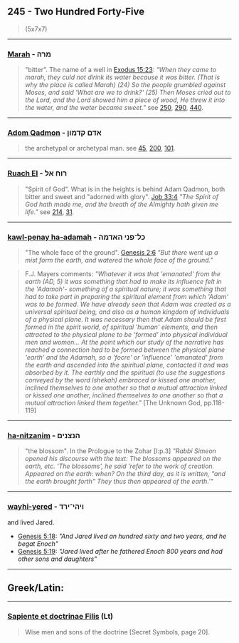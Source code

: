 ## 245 - Two Hundred Forty-Five
> (5x7x7)

---

### [Marah](/keys/MRH) - מרה
> "bitter". The name of a well in [Exodus 15:23](http://biblehub.com/exodus/15-23.htm): *"When they came to marah, they culd not dirink its water because it was bitter. (That is why the place is called Marah) (24) So the people grumbled against Moses, and said 'What are we to drink?' (25) Then Moses cried out to the Lord, and the Lord showed him a piece of wood, He threw it into the water, and the water became sweet."* see [250](250), [290](290), [440](440).

---

### [Adom Qadmon](/keys/ADM.QDMVN) - אדם קדמון
> the archetypal or archetypal man. see [45](45), [200](200), [101](101).

---

### [Ruach El](/keys/RVCh.AL) - רוח אל
> "Spirit of God". What is in the heights is behind Adam Qadmon, both bitter and sweet and "adorned with glory". [Job 33:4](http://biblehub.com/job/33-4.htm) *"The Spirit of God hath made me, and the breath of the Almighty hath given me life."* see [214](214), [31](31).

---

### [kawl-penay ha-adamah](/keys/KL-PNI.HADMH) - כל־פני האדמה
> "The whole face of the ground". [Genesis 2:6](http://biblehub.com/genesis/3-6.htm) *"But there went up a mist form the earth, and watered the whole face of the ground."*

> F.J. Mayers comments: *"Whatever it was that 'emanated' from the earth (AD, 5) it was something that had to make its influence felt in the 'Adamah'- something of a spiritual nature; it was something that had to take part in preparing the spiritual element from which 'Adam' was to be formed. We have already seen that Adam was created as a universal spiritual being, and also as a human kingdom of individuals of a physical plane. It was necessary then that Adam should be first formed in the spirit world, of spiritual 'human' elements, and then attracted to the physical plane to be 'formed' into physical individual men and women... At the point which our study of the narrative has reached a connection had to be formed between the physical plane 'earth' and the Adamah, so a 'focre' or 'influence' 'emanated' from the earth and ascended into the spiritual plane, contacted it and was absorbed by it. The earthly and the spiritual (to use the suggestions conveyed by the word Ishekah) embraced or kissed one another, inclined themselves to one another so that a mutual attraction linked or kissed one another, inclined themselves to one another so that a mutual attraction linked them together."* [The Unknown God, pp.118-119]

---

### [ha-nitzanim](/keys/HNTzNIM) - הנצנים
> "the blossom". In the Prologue to the Zohar [I:p.3] *"Rabbi Simeon opened his discourse with the text: The blossoms appeared on the earth, etc. 'The blossoms', he said 'refer to the work of creation. Appeared on the earth: when? On the third day, as it is written, "and the earth brought forth" They thus then appeared of the earth.'"*

---

### [wayhi-yered](/keys/VIHI-IRD) - ויהי־ירד
and lived Jared.

- [Genesis 5:18](https://biblehub.com/genesis/5-18.htm): *"And Jared lived an hundred sixty and two years, and he begat Enoch"*
- [Genesis 5:19](https://biblehub.com/genesis/5-19.htm): *"Jared lived after he fathered Enoch 800 years and had other sons and daughters"*

---

## Greek/Latin:

---

### [Sapiente et doctrinae Filis](/latin?word=Sapiente+et+doctrinae+Filis) (Lt)
> Wise men and sons of the doctrine [Secret Symbols, page 20].
